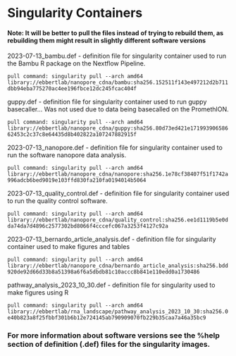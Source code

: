 # Singularity Containers

#### Note: It will be better to pull the files instead of trying to rebuild them, as rebuilding them might result in slightly different software versions



2023-07-13_bambu.def - definition file for singularity container used to run the Bambu R package on the Nextflow Pipeline.

`pull command: singularity pull --arch amd64 library://ebbertlab/nanopore_cdna/bambu:sha256.152511f143e497212d2b711dbb94eba775270ac4ee196fbce12dc245fcac404f`


guppy.def - definition file for singularity container used to run guppy basecaller... Was not used due to data being basecalled on the PromethION.

`pull command: singularity pull --arch amd64 library://ebbertlab/nanopore_cdna/guppy:sha256.80d73ed421e17199390658662453c2c37c8e64435d8b402822a107247882915f`
 


2023-07-13_nanopore.def - definition file for singularity container used to run the software nanopore data analysis.

`pull command: singularity pull --arch amd64 library://ebbertlab/nanopore_cdna/nanopore:sha256.1e78cf38407f51f1742a996adcb6bed9019e103ffd830fa210fa0194014b5064`



2023-07-13_quality_control.def - definition file for singularity container used to run the quality control software.

`pull command: singularity pull --arch amd64 library://ebbertlab/nanopore_cdna/quality_control:sha256.ee1d1119b5e0dda74da7d4896c2577302bd8066f4cccefc067a3253f4127c92a`



2023-07-13_bernardo_article_analysis.def - definition file for singularity container used to make figures and tables

`pull command: singularity pull --arch amd64 library://ebbertlab/nanopore_cdna/bernardo_article_analysis:sha256.bdd920de92d66d33b8a51398a6f6a5dbdb81c10accc8b841e110edd0a1730486`



pathway_analysis_2023_10_30.def - definition file for singularity used to make figures using R

`pull command: singularity pull --arch amd64 library://ebbertlab/rna_landscape/pathway_analysis_2023_10_30:sha256.0e40b823a8f25fbbf301b6b12e724145ab790909070fb229b35caa7a46a35bc9`

### For more information about software versions see the %help section of definition (.def) files for the singularity images.
